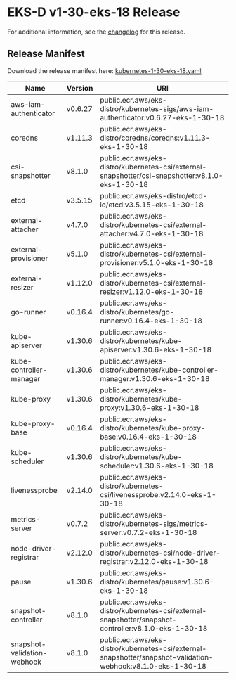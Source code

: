 # EKS-D v1-30-eks-18 Release

For additional information, see the [changelog](CHANGELOG-v1-30-eks-18.md) for this release.

## Release Manifest

Download the release manifest here: [kubernetes-1-30-eks-18.yaml](https://distro.eks.amazonaws.com/kubernetes-1-30/kubernetes-1-30-eks-18.yaml)

| Name | Version | URI |
|------|---------|-----|
| aws-iam-authenticator | v0.6.27 | public.ecr.aws/eks-distro/kubernetes-sigs/aws-iam-authenticator:v0.6.27-eks-1-30-18 |
| coredns | v1.11.3 | public.ecr.aws/eks-distro/coredns/coredns:v1.11.3-eks-1-30-18 |
| csi-snapshotter | v8.1.0 | public.ecr.aws/eks-distro/kubernetes-csi/external-snapshotter/csi-snapshotter:v8.1.0-eks-1-30-18 |
| etcd | v3.5.15 | public.ecr.aws/eks-distro/etcd-io/etcd:v3.5.15-eks-1-30-18 |
| external-attacher | v4.7.0 | public.ecr.aws/eks-distro/kubernetes-csi/external-attacher:v4.7.0-eks-1-30-18 |
| external-provisioner | v5.1.0 | public.ecr.aws/eks-distro/kubernetes-csi/external-provisioner:v5.1.0-eks-1-30-18 |
| external-resizer | v1.12.0 | public.ecr.aws/eks-distro/kubernetes-csi/external-resizer:v1.12.0-eks-1-30-18 |
| go-runner | v0.16.4 | public.ecr.aws/eks-distro/kubernetes/go-runner:v0.16.4-eks-1-30-18 |
| kube-apiserver | v1.30.6 | public.ecr.aws/eks-distro/kubernetes/kube-apiserver:v1.30.6-eks-1-30-18 |
| kube-controller-manager | v1.30.6 | public.ecr.aws/eks-distro/kubernetes/kube-controller-manager:v1.30.6-eks-1-30-18 |
| kube-proxy | v1.30.6 | public.ecr.aws/eks-distro/kubernetes/kube-proxy:v1.30.6-eks-1-30-18 |
| kube-proxy-base | v0.16.4 | public.ecr.aws/eks-distro/kubernetes/kube-proxy-base:v0.16.4-eks-1-30-18 |
| kube-scheduler | v1.30.6 | public.ecr.aws/eks-distro/kubernetes/kube-scheduler:v1.30.6-eks-1-30-18 |
| livenessprobe | v2.14.0 | public.ecr.aws/eks-distro/kubernetes-csi/livenessprobe:v2.14.0-eks-1-30-18 |
| metrics-server | v0.7.2 | public.ecr.aws/eks-distro/kubernetes-sigs/metrics-server:v0.7.2-eks-1-30-18 |
| node-driver-registrar | v2.12.0 | public.ecr.aws/eks-distro/kubernetes-csi/node-driver-registrar:v2.12.0-eks-1-30-18 |
| pause | v1.30.6 | public.ecr.aws/eks-distro/kubernetes/pause:v1.30.6-eks-1-30-18 |
| snapshot-controller | v8.1.0 | public.ecr.aws/eks-distro/kubernetes-csi/external-snapshotter/snapshot-controller:v8.1.0-eks-1-30-18 |
| snapshot-validation-webhook | v8.1.0 | public.ecr.aws/eks-distro/kubernetes-csi/external-snapshotter/snapshot-validation-webhook:v8.1.0-eks-1-30-18 |
